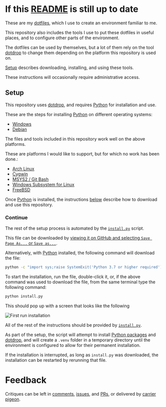 # If this [README](./README.md) is still up to date

These are my [dotfiles][], which I use to create an environment familiar to me.

This repository also includes the tools I use to put these dotfiles in useful places, and to configure other parts of the environment.

The dotfiles can be used by themselves, but a lot of them rely on the tool [dotdrop][] to change them depending on the platform this repository is used on.

[Setup](#setup) describes downloading, installing, and using these tools.

These instructions will occasionally require administrative access.

## Setup

This repository uses [dotdrop][], and requires [Python][] for installation and use.

These are the steps for installing [Python][] on different operating systems:

 - [Windows](./docs/INSTALL_windows.md)
 - [Debian](./docs/INSTALL_debian.md)

The files and tools included in this repository work well on the above platforms.

These are platforms I would like to support, but for which no work has been done.:

 - [Arch Linux](./INSTALL_archlinux.md)
 - [Cygwin](./INSTALL_cygwin.md)
 - [MSYS2 / Git Bash](./INSTALL_gitbash.md)
 - [Windows Subsystem for Linux](./INSTALL_wsl.md)
 - [FreeBSD](./INSTALL_freebsd.md)

Once [Python][] is installed, the instructions [below](#continue) describe how to download and use this repository.

### Continue

The rest of the setup process is automated by the [`install.py`](./install.py) script.

This file can be downloaded by [viewing it on GitHub and selecting `Save Page As...` or `Save as...`][install-installpy].

Alternatively, with [Python][] installed, the following command will download the file:

```sh
python -c "import sys;raise SystemExit('Python 3.7 or higher required') if sys.version_info>=(3,7) else '';from urllib.request import urlopen as o;r=o('https://raw.githubusercontent.com/mawillcockson/dotfiles/dev/install.py').read();f=open('install.py','wb');f.write(r);f.close()"
```

To start the installation, run the file, double-click it, or, if the above command was used to download the file, from the same terminal type the following command:

```sh
python install.py
```

This should pop up with a screen that looks like the following

![First run installation][screenshot]

All of the rest of the instructions should be provided by [`install.py`](./install.py).

As part of the setup, the script will attempt to install [Python packages][python-packages] and [dotdrop][], and will create a `.venv` folder in a temporary directory until the environment is configured to allow for their permanent installation.

If the installation is interrupted, as long as `install.py` was downloaded, the installation can be restarted by rerunning that file.

# Feedback

Critiques can be left in [comments][], [issues][], and [PRs][], or delivered by [carrier pigeon][pigeon].


[dotfiles]: <https://wiki.archlinux.org/index.php/Dotfiles>
[dotdrop]: <https://github.com/deadc0de6/dotdrop>
[Python]: <https://www.python.org/>
[install-installpy]: <https://raw.githubusercontent.com/mawillcockson/dotfiles/dev/install.py>
[repo-archive]: <https://github.com/mawillcockson/dotfiles/archive/dev.zip>
[screenshot]: <https://images.unsplash.com/photo-1519125323398-675f0ddb6308?ixlib=rb-1.2.1&ixid=eyJhcHBfaWQiOjEyMDd9&auto=format&fit=crop&w=1200&q=80>
[python-packages]: <https://pypi.org/help/#packages>
[comments]: <https://github.com/login?return_to=https%3A%2F%2Fgithub.com%2Fmawillcockson%2Fdotfiles%2Fcommit%2Fa6d9cfffe5e2687c5b1a8ebbef11db12ea00060b%3F_pjax%3D%2523js-repo-pjax-container>
[issues]: <https://github.com/mawillcockson/dotfiles/issues/new>
[prs]: <https://help.github.com/en/github/collaborating-with-issues-and-pull-requests/creating-a-pull-request>
[pigeon]: <https://tools.ietf.org/html/rfc6214>